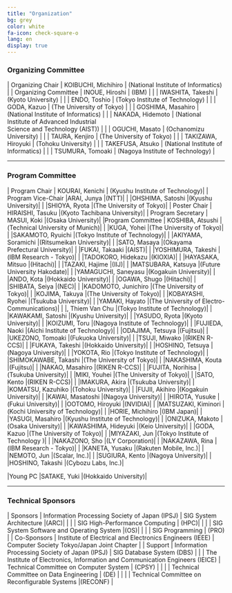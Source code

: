 ```yaml
---
title: "Organization"
bg: grey
color: white
fa-icon: check-square-o
lang: en
display: true
---
```


### Organizing Committee

| Organizing Chair | KOIBUCHI, Michihiro | (National Institute of Informatics) | 
| Organizing Committee | INOUE, Hiroshi | (IBM) |
| | IWASHITA, Takeshi | (Kyoto University) |
| | ENDO, Toshio | (Tokyo Institute of Technology) |
| | GODA, Kazuo | (The University of Tokyo) |
| | GOSHIMA, Masahiro | (National Institute of Informatics) |
| | NAKADA, Hidemoto | (National Institute of Advanced Industrial<br/> Science and Technology (AIST)) |
| | OGUCHI, Masato | (Ochanomizu University) |
| | TAURA, Kenjiro | (The University of Tokyo) |
| | TAKIZAWA, Hiroyuki | (Tohoku University) |
| | TAKEFUSA, Atsuko | (National Institute of Informatics) |
| | TSUMURA, Tomoaki | (Nagoya Institute of Technology) |

---

### Program Committee

| Program Chair |   KOURAI, Kenichi | (Kyushu Institute of Technology)|
| Program Vice-Chair |ARAI, Junya |(NTT)|
| |OHSHIMA, Satoshi |(Kyushu University)|
| |SHIOYA, Ryota |(The University of Tokyo)|
| Poster Chair |  HIRAISHI, Tasuku |(Kyoto Tachibana University)|
| Program Secretary | MASUI, Koki |(Osaka University)|
|Program Committee | KOSHIBA, Atsushi |(Technical University of Munich)|
| |KUGA, Yohei |(The University of Tokyo)|
| |SAKAMOTO, Ryuichi |(Tokyo Institute of Technology)|
| |AKIYAMA, Soramichi |(Ritsumeikan University)|
| |SATO, Masaya |(Okayama Prefectural University)|
| |FUKAI, Takaaki |(AIST)|
| |YOSHIMURA, Takeshi |(IBM Research - Tokyo)|
| |TADOKORO, Hidekazu |(KIOXIA)|
| |HAYASAKA, Mitsuo |(Hitachi)|
| |TAZAKI, Hajime |(IIJ)|
| |MATSUBARA, Katsuya |(Future University Hakodate)|
| |YAMAGUCHI, Saneyasu |(Kogakuin University)|
| |ANDO, Kota |(Hokkaido University)|
| |OGAWA, Shugo |(Hitachi)|
| |SHIBATA, Seiya |(NEC)|
| |KADOMOTO, Junichiro |(The University of Tokyo)|
| |KOJIMA, Takuya |(The University of Tokyo)|
| |KOBAYASHI, Ryohei |(Tsukuba University)|
| |YAMAKI, Hayato |(The University of Electro-Communications)|
| |, Thiem Van Chu |(Tokyo Institute of Technology)|
| |KAWAKAMI, Satoshi |(Kyushu University)|
| |YASUDO, Ryota |(Kyoto University)|
| |KOIZUMI, Toru |(Nagoya Institute of Technology)|
| |FUJIEDA, Naoki |(Aichi Institute of Technology)|
| |ODAJIMA, Tetsuya |(Fujitsu)|
| |UKEZONO, Tomoaki |(Fukuoka University)|
| |TSUJI, Miwako |(RIKEN R-CCS)|
| |FUKAYA, Takeshi |(Hokkaido University)|
| |HOSHINO, Tetsuya |(Nagoya University)|
| |YOKOTA, Rio |(Tokyo Institute of Technology)|
| |SHIMOKAWABE, Takashi |(The University of Tokyo)|
| |NAKASHIMA, Kouta |(Fujitsu)|
| |NAKAO, Masahiro |(RIKEN R-CCS)|
| |FUJITA, Norihisa |(Tsukuba University)|
| |MIKI, Youhei |(The University of Tokyo)|
| |SATO, Kento |(RIKEN R-CCS)|
| |IMAKURA, Akira |(Tsukuba University)|
| |KOMATSU, Kazuhiko |(Tohoku University)|
| |FUJII, Akihiro |(Kogakuin University)|
| |KAWAI, Masatoshi |(Nagoya University)|
| |HIROTA, Yusuke |(Fukui University)|
| |OOTOMO, Hiroyuki |(NVIDIA)|
| |MATSUZAKI, Kiminori |(Kochi University of Technology)|
| |HORIE, Michihiro |(IBM Japan)|
| |YASUGI, Masahiro |(Kyushu Institute of Technology)|
| |ONIZUKA, Makoto |(Osaka University)|
| |KAWASHIMA, Hideyuki |(Keio University)|
| |GODA, Kazuo |(The University of Tokyo)|
| |MIYAZAKI, Jun |(Tokyo Institute of Technology )|
| |NAKAZONO, Sho |(LY Corporation)|
| |NAKAZAWA, Rina |(IBM Research - Tokyo)|
| |KANETA, Yusaku |(Rakuten Mobile, Inc.)|
| |NEMOTO, Jun |(Scalar, Inc.)|
| |SUGIURA, Kento |(Nagoya University)|
| |HOSHINO, Takashi |(Cybozu Labs, Inc.)|


|Young PC |SATAKE, Yuki |(Hokkaido University)|



---
### Technical Sponsors

<!-- 
|主催	|(社) 情報処理学会|	システム・アーキテクチャ研究会|(ARC)|
| | |ハイパフォーマンスコンピューティング研究会	|(HPC)|
| | |システムソフトウェアとオペレーティング・システム研究会	|(OS)|
| | |プログラミング研究会	|(PRO)|
|共催	|IEEE|	Computer Society Tokyo/Japan Joint Chapter| |	
|協賛|	(社) 情報処理学会|	データベースシステム研究会	|(DBS)|
|| 電子情報通信学会| コンピュータシステム研究専門委員会	|(CPSY)|
|| |データ工学研究専門委員会	|(DE)|
|| |リコンフィギャラブルシステム研究専門委員会	|(RECONF)|

-->

| Sponsors	| Information Processing Society of Japan (IPSJ) | SIG System Architecture	|(ARC)| 
| | | SIG High-Performance Computing	| (HPC)| 
| | | SIG System Software and Operating System	|(OS)|
| | | SIG Programming	| (PRO) |
| Co-Sponsors | Institute of Electrical and Electronics Engineers (IEEE) | Computer Society Tokyo/Japan Joint Chapter	| 
| Support     | Information Processing Society of Japan (IPSJ) |	SIG Database System	(DBS) |
| | The Institute of Electronics, Information and Communication Engineers (IEICE) | Technical Committee on Computer System	| (CPSY) |
| | | Technical Committee on Data Engineering	| (DE) |
| | | Technical Committee on Reconfigurable Systems |(RECONF) |